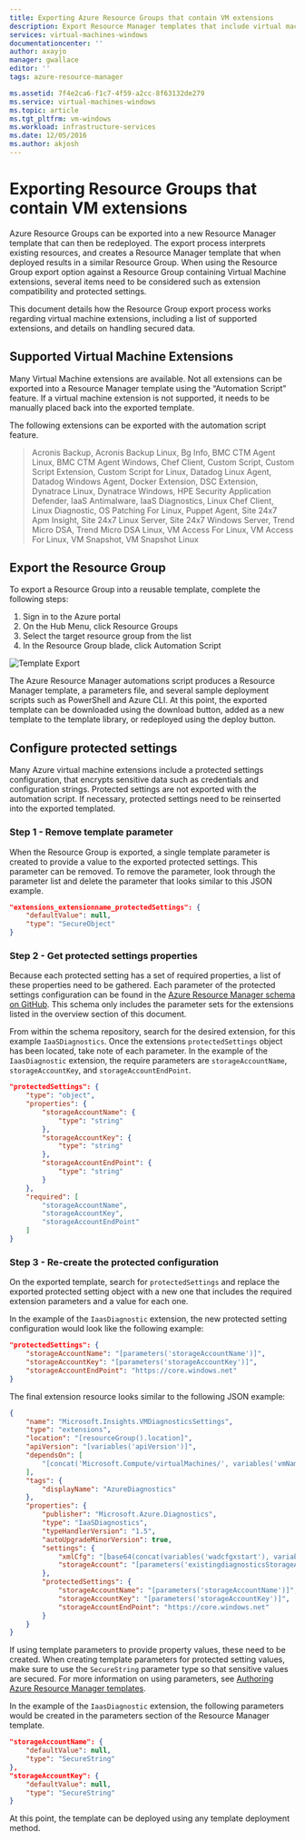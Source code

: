```yaml
---
title: Exporting Azure Resource Groups that contain VM extensions 
description: Export Resource Manager templates that include virtual machine extensions.
services: virtual-machines-windows
documentationcenter: ''
author: axayjo
manager: gwallace
editor: ''
tags: azure-resource-manager

ms.assetid: 7f4e2ca6-f1c7-4f59-a2cc-8f63132de279
ms.service: virtual-machines-windows
ms.topic: article
ms.tgt_pltfrm: vm-windows
ms.workload: infrastructure-services
ms.date: 12/05/2016
ms.author: akjosh
---
```


# Exporting Resource Groups that contain VM extensions

Azure Resource Groups can be exported into a new Resource Manager template that can then be redeployed. The export process interprets existing resources, and creates a Resource Manager template that when deployed results in a similar Resource Group. When using the Resource Group export option against a Resource Group containing Virtual Machine extensions, several items need to be considered such as extension compatibility and protected settings.

This document details how the Resource Group export process works regarding virtual machine extensions, including a list of supported extensions, and details on handling secured data.

## Supported Virtual Machine Extensions

Many Virtual Machine extensions are available. Not all extensions can be exported into a Resource Manager template using the “Automation Script” feature. If a virtual machine extension is not supported, it needs to be manually placed back into the exported template.

The following extensions can be exported with the automation script feature.

> Acronis Backup, Acronis Backup Linux, Bg Info, BMC CTM Agent Linux, BMC CTM Agent Windows, Chef Client, Custom Script, Custom Script Extension, Custom Script for Linux, Datadog Linux Agent, Datadog Windows Agent, Docker Extension, DSC Extension, Dynatrace Linux, Dynatrace Windows, HPE Security Application Defender, IaaS Antimalware, IaaS Diagnostics, Linux Chef Client, Linux Diagnostic, OS Patching For Linux, Puppet Agent, Site 24x7 Apm Insight, Site 24x7 Linux Server, Site 24x7 Windows Server, Trend Micro DSA, Trend Micro DSA Linux, VM Access For Linux, VM Access For Linux, VM Snapshot, VM Snapshot Linux

## Export the Resource Group

To export a Resource Group into a reusable template, complete the following steps:

1. Sign in to the Azure portal
2. On the Hub Menu, click Resource Groups
3. Select the target resource group from the list
4. In the Resource Group blade, click Automation Script

![Template Export](./media/export-templates/template-export.png)

The Azure Resource Manager automations script produces a Resource Manager template, a parameters file, and several sample deployment scripts such as PowerShell and Azure CLI. At this point, the exported template can be downloaded using the download button, added as a new template to the template library, or redeployed using the deploy button.

## Configure protected settings

Many Azure virtual machine extensions include a protected settings configuration, that encrypts sensitive data such as credentials and configuration strings. Protected settings are not exported with the automation script. If necessary, protected settings need to be reinserted into the exported templated.

### Step 1 - Remove template parameter

When the Resource Group is exported, a single template parameter is created to provide a value to the exported protected settings. This parameter can be removed. To remove the parameter, look through the parameter list and delete the parameter that looks similar to this JSON example.

```json
"extensions_extensionname_protectedSettings": {
	"defaultValue": null,
	"type": "SecureObject"
}
```

### Step 2 - Get protected settings properties

Because each protected setting has a set of required properties, a list of these properties need to be gathered. Each parameter of the protected settings configuration can be found in the [Azure Resource Manager schema on GitHub](https://raw.githubusercontent.com/Azure/azure-resource-manager-schemas/master/schemas/2015-08-01/Microsoft.Compute.json). This schema only includes the parameter sets for the extensions listed in the overview section of this document. 

From within the schema repository, search for the desired extension, for this example `IaaSDiagnostics`. Once the extensions `protectedSettings` object has been located, take note of each parameter. In the example of the `IaasDiagnostic` extension, the require parameters are `storageAccountName`, `storageAccountKey`, and `storageAccountEndPoint`.

```json
"protectedSettings": {
	"type": "object",
	"properties": {
		"storageAccountName": {
			"type": "string"
		},
		"storageAccountKey": {
			"type": "string"
		},
		"storageAccountEndPoint": {
			"type": "string"
		}
	},
	"required": [
		"storageAccountName",
		"storageAccountKey",
		"storageAccountEndPoint"
	]
}
```

### Step 3 - Re-create the protected configuration

On the exported template, search for `protectedSettings` and replace the exported protected setting object with a new one that includes the required extension parameters and a value for each one.

In the example of the `IaasDiagnostic` extension, the new protected setting configuration would look like the following example:

```json
"protectedSettings": {
	"storageAccountName": "[parameters('storageAccountName')]",
	"storageAccountKey": "[parameters('storageAccountKey')]",
	"storageAccountEndPoint": "https://core.windows.net"
}
```

The final extension resource looks similar to the following JSON example:

```json
{
	"name": "Microsoft.Insights.VMDiagnosticsSettings",
	"type": "extensions",
	"location": "[resourceGroup().location]",
	"apiVersion": "[variables('apiVersion')]",
	"dependsOn": [
		"[concat('Microsoft.Compute/virtualMachines/', variables('vmName'))]"
	],
	"tags": {
		"displayName": "AzureDiagnostics"
	},
	"properties": {
		"publisher": "Microsoft.Azure.Diagnostics",
		"type": "IaaSDiagnostics",
		"typeHandlerVersion": "1.5",
		"autoUpgradeMinorVersion": true,
		"settings": {
			"xmlCfg": "[base64(concat(variables('wadcfgxstart'), variables('wadmetricsresourceid'), variables('vmName'), variables('wadcfgxend')))]",
			"storageAccount": "[parameters('existingdiagnosticsStorageAccountName')]"
		},
		"protectedSettings": {
			"storageAccountName": "[parameters('storageAccountName')]",
			"storageAccountKey": "[parameters('storageAccountKey')]",
			"storageAccountEndPoint": "https://core.windows.net"
		}
	}
}
```

If using template parameters to provide property values, these need to be created. When creating template parameters for protected setting values, make sure to use the `SecureString` parameter type so that sensitive values are secured. For more information on using parameters, see [Authoring Azure Resource Manager templates](../../resource-group-authoring-templates.md).

In the example of the `IaasDiagnostic` extension, the following parameters would be created in the parameters section of the Resource Manager template.

```json
"storageAccountName": {
	"defaultValue": null,
	"type": "SecureString"
},
"storageAccountKey": {
	"defaultValue": null,
	"type": "SecureString"
}
```

At this point, the template can be deployed using any template deployment method.

